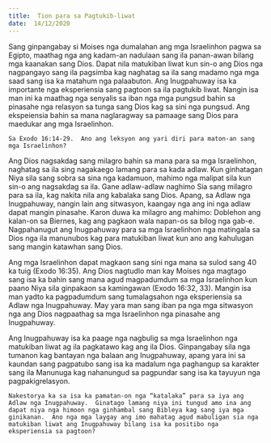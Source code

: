 ```yaml
---
title:  Tion para sa Pagtukib-liwat
date:  14/12/2020
---
```


Sang ginpangabay si Moises nga dumalahan ang mga Israelinhon pagwa sa Egipto, maathag nga ang kadam-an nadulaan sang ila panan-awan bilang mga kaanakan sang Dios.  Dapat nila matukiban liwat kun sin-o ang Dios nga nagpangayo sang ila pagsimba kag naghatag sa ila sang madamo nga mga saad sang isa ka matahum nga palaabuton.  Ang Inugpahuway isa ka importante nga eksperiensia sang pagtoon sa ila pagtukib liwat.  Nangin isa man ini ka maathag nga senyalis sa iban nga mga pungsud bahin sa pinasahe nga relasyon sa tunga sang Dios kag sa sini nga pungsud.  Ang ekspeiensia bahin sa mana naglaragway sa pamaage sang Dios para maedukar ang mga Israelinhon.

`Sa Exodo 16:14-29.  Ano ang leksyon ang yari diri para maton-an sang mga Israelinhon?`

Ang Dios nagsakdag sang milagro bahin sa mana para sa mga Israelinhon, naghatag sa ila sing nagakaego lamang para sa kada adlaw.  Kun ginhatagan Niya sila sang sobra sa sina nga kadamuon, mahimo nga malipat sila kun sin-o ang nagsakdag sa ila.  Gane adlaw-adlaw naghimo Sia sang milagro para sa ila, kag nakita nila ang kabalaka sang Dios.  Apang, sa Adlaw nga Inugpahuway, nangin lain ang sitwasyon, kaangay nga ang ini nga adlaw dapat mangin pinasahe.  Karon duwa ka milagro ang mahimo:  Doblehon ang kalan-on sa Biernes, kag ang pagkaon wala napan-os sa bilog nga gab-e.  Nagpahanugut ang Inugpahuway para sa mga Israelinhon nga matingala sa Dios nga ila manunubos kag para matukiban liwat kun ano ang kahulugan sang mangin katawhan sang Dios.

Ang mga Israelinhon dapat magkaon sang sini nga mana sa sulod sang 40 ka tuig (Exodo 16:35).  Ang Dios nagtudlo man kay Moises nga magtago sang isa ka bahin sang mana agud magpadumdum sa mga Israelinhon kun paano Niya sila ginpakaon sa kamingawan (Exodo 16:32, 33).  Mangin isa man yadto ka pagpadumdum sang tumalagsahon nga eksperiensia sa Adlaw nga Inugpahuway.  May yara man sang iban pa nga mga sitwasyon nga ang Dios nagpaathag sa mga Israelinhon nga pinasahe ang Inugpahuway.

Ang Inugpahuway isa ka paage nga nagbulig sa mga Israelinhon nga matukiban liwat ag ila pagkatawo kag ang ila Dios.  Ginpangabay sila nga tumanon kag bantayan nga balaan ang Inugpahuway, apang yara ini sa kaundan sang pagpatubo sang isa ka madalum nga paghangup sa karakter sang ila Manunuga kag nahanungud sa pagpundar sang isa ka tayuyun nga pagpakigrelasyon.

`Nakestorya ka sa isa ka pamatan-on nga “katalaka” para sa iya ang Adlaw nga Inugpahuway.  Ginatago lamang niya ini tungud amo ina ang dapat niya nga himoon nga ginhambal sang Bibleya kag sang iya mga ginikanan.  Ano nga mga laygay ang imo mahatag agud mabuligan sia nga matukiban liwat ang Inugpahuway bilang isa ka positibo nga eksperiensia sa pagtoon?`